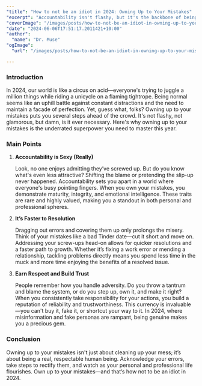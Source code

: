 ```yaml
---
"title": "How to not be an idiot in 2024: Owning Up to Your Mistakes"
"excerpt": "Accountability isn't flashy, but it's the backbone of being a respectable human. Learn why owning up to your mistakes makes you less of an idiot in 2024."
"coverImage": "/images/posts/how-to-not-be-an-idiot-in-owning-up-to-your-mistakes.png"
"date": "2024-06-06T17:51:17.2011421+10:00"
"author":
  "name": "Dr. Muse"
"ogImage":
  "url": "/images/posts/how-to-not-be-an-idiot-in-owning-up-to-your-mistakes.png"

---
```


### Introduction

In 2024, our world is like a circus on acid—everyone's trying to juggle a million things while riding a unicycle on a flaming tightrope. Being normal seems like an uphill battle against constant distractions and the need to maintain a facade of perfection. Yet, guess what, folks? Owning up to your mistakes puts you several steps ahead of the crowd. It's not flashy, not glamorous, but damn, is it ever necessary. Here's why owning up to your mistakes is the underrated superpower you need to master this year.

### Main Points

1. **Accountability is Sexy (Really)**
   
   Look, no one enjoys admitting they’ve screwed up. But do you know what's even less attractive? Shifting the blame or pretending the slip-up never happened. Accountability sets you apart in a world where everyone's busy pointing fingers. When you own your mistakes, you demonstrate maturity, integrity, and emotional intelligence. These traits are rare and highly valued, making you a standout in both personal and professional spheres.

2. **It’s Faster to Resolution**

   Dragging out errors and covering them up only prolongs the misery. Think of your mistakes like a bad Tinder date—cut it short and move on. Addressing your screw-ups head-on allows for quicker resolutions and a faster path to growth. Whether it’s fixing a work error or mending a relationship, tackling problems directly means you spend less time in the muck and more time enjoying the benefits of a resolved issue.

3. **Earn Respect and Build Trust**

   People remember how you handle adversity. Do you throw a tantrum and blame the system, or do you step up, own it, and make it right? When you consistently take responsibility for your actions, you build a reputation of reliability and trustworthiness. This currency is invaluable—you can't buy it, fake it, or shortcut your way to it. In 2024, where misinformation and fake personas are rampant, being genuine makes you a precious gem.

### Conclusion

Owning up to your mistakes isn't just about cleaning up your mess; it’s about being a real, respectable human being. Acknowledge your errors, take steps to rectify them, and watch as your personal and professional life flourishes. Own up to your mistakes—and that’s how not to be an idiot in 2024.